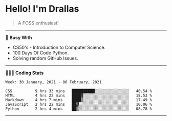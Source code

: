# Hello! I'm Drallas
<!-- print(("dralla"[::-1]+"s").capitalize()) -->

> A FOSS enthusiast!
---
🧠 **Busy With**
* CS50's - Introduction to Computer Science.
* 100 Days Of Code Python.
* Solving random GitHub Issues.

<!-- ## Planning
* CS50's - Web Programming with Python and JavaScript. -->
---
👨🏻‍💻 **Coding Stats**
<!--START_SECTION:waka-->
```text
Week: 30 January, 2021 - 06 February, 2021

CSS          9 hrs 33 mins   ██████████░░░░░░░░░░░░░░░   40.54 % 
HTML         4 hrs 22 mins   ████▓░░░░░░░░░░░░░░░░░░░░   18.53 % 
Markdown     4 hrs 7 mins    ████▒░░░░░░░░░░░░░░░░░░░░   17.49 % 
JavaScript   2 hrs 22 mins   ██▓░░░░░░░░░░░░░░░░░░░░░░   10.06 % 
Python       2 hrs 4 mins    ██▒░░░░░░░░░░░░░░░░░░░░░░   08.78 % 
```
<!--END_SECTION:waka-->

---
